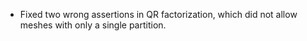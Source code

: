 - Fixed two wrong assertions in QR factorization, which did not allow meshes with only a single partition. 
